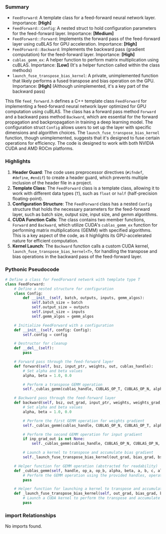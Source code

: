 

### Summary



* `FeedForward`: A template class for a feed-forward neural network layer. Importance: **[High]**
* `FeedForward::Config`: A nested struct to hold configuration parameters for the feed-forward layer. Importance: **[Medium]**
* `FeedForward::Forward`: Implements the forward pass of the feed-forward layer using cuBLAS for GPU acceleration. Importance: **[High]**
* `FeedForward::Backward`: Implements the backward pass (gradient computation) for the feed-forward layer. Importance: **[High]**
* `cublas_gemm_ex`: A helper function to perform matrix multiplication using cuBLAS. Importance: **[Low]** (It's a helper function called within the class methods)
* `launch_fuse_transpose_bias_kernel`: A private, unimplemented function that likely performs a fused transpose and bias operation on the GPU. Importance: **[High]** (Although unimplemented, it's a key part of the backward pass)

This file `feed_forward.h` defines a C++ template class `FeedForward` for implementing a feed-forward neural network layer optimized for GPU computation using cuBLAS. The class has a forward pass method `Forward` and a backward pass method `Backward`, which are essential for the forward propagation and backpropagation in training a deep learning model. The configuration struct `Config` allows users to set up the layer with specific dimensions and algorithm choices. The `launch_fuse_transpose_bias_kernel` function, though unimplemented, suggests that it's designed to fuse certain operations for efficiency. The code is designed to work with both NVIDIA CUDA and AMD ROCm platforms.

### Highlights



1. **Header Guard**: The code uses preprocessor directives (`#ifndef`, `#define`, `#endif`) to create a header guard, which prevents multiple inclusion of the header file in a project.
2. **Template Class**: The `FeedForward` class is a template class, allowing it to work with different data types (`T`), such as `float` or `half` (half-precision floating-point).
3. **Configuration Structure**: The `FeedForward` class has a nested `Config` structure that holds the necessary parameters for the feed-forward layer, such as batch size, output size, input size, and gemm algorithms.
4. **CUDA Function Calls**: The class contains two member functions, `Forward` and `Backward`, which utilize CUDA's `cublas_gemm_ex` function for performing matrix multiplications (GEMM) with specified algorithms. This is a key aspect of the code, as it highlights its GPU-accelerated nature for efficient computation.
5. **Kernel Launch**: The `Backward` function calls a custom CUDA kernel, `launch_fuse_transpose_bias_kernel<T>`, for handling the transpose and bias operations in the backward pass of the feed-forward layer.

### Pythonic Pseudocode

```python
# Define a class for FeedForward network with template type T
class FeedForward:
    # Define a nested structure for configuration
    class Config:
        def __init__(self, batch, outputs, inputs, gemm_algos):
            self.batch_size = batch
            self.output_size = outputs
            self.input_size = inputs
            self.gemm_algos = gemm_algos

    # Initialize FeedForward with a configuration
    def __init__(self, config: Config):
        self.config = config

    # Destructor for cleanup
    def __del__(self):
        pass

    # Forward pass through the feed-forward layer
    def forward(self, bsz, input_ptr, weights, out, cublas_handle):
        # Set alpha and beta values
        alpha, beta = 1.0, 0.0

        # Perform a transpose GEMM operation
        self._cublas_gemm(cublas_handle, CUBLAS_OP_T, CUBLAS_OP_N, alpha, beta, input_ptr, weights, out, self.config.gemm_algos[0])

    # Backward pass through the feed-forward layer
    def backward(self, bsz, out_grad, input_ptr, weights, weights_grad, bias_grad, cublas_handle, stream, inp_grad_out=None, out_grad_trans_out=None):
        # Set alpha and beta values
        alpha, beta = 1.0, 0.0

        # Perform the first GEMM operation for weights gradient
        self._cublas_gemm(cublas_handle, CUBLAS_OP_N, CUBLAS_OP_T, alpha, beta, input_ptr, out_grad, weights_grad, self.config.gemm_algos[1])

        # Perform the second GEMM operation for input gradient
        if inp_grad_out is not None:
            self._cublas_gemm(cublas_handle, CUBLAS_OP_N, CUBLAS_OP_N, alpha, beta, weights, out_grad, inp_grad_out, self.config.gemm_algos[2])

        # Launch a kernel to transpose and accumulate bias gradient
        self._launch_fuse_transpose_bias_kernel(out_grad, bias_grad, bsz, self.config.output_size, stream)

    # Helper function for GEMM operation (abstracted for readability)
    def _cublas_gemm(self, handle, op_a, op_b, alpha, beta, a, b, c, algo):
        # Perform the GEMM operation using the provided handles, operation types, and algorithm
        pass

    # Helper function for launching a kernel to transpose and accumulate bias gradient
    def _launch_fuse_transpose_bias_kernel(self, out_grad, bias_grad, bsz, output_size, stream):
        # Launch a CUDA kernel to perform the transpose and accumulate bias gradient
        pass
```


### import Relationships

No imports found.